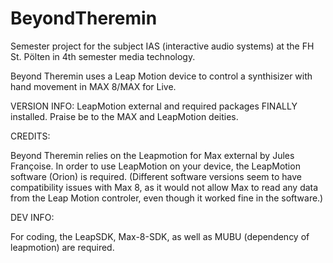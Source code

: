 # BeyondTheremin
Semester project for the subject IAS (interactive audio systems) at the FH St. Pölten in 4th semester media technology.

Beyond Theremin uses a Leap Motion device to control a synthisizer with hand movement in MAX 8/MAX for Live.

VERSION INFO: LeapMotion external and required packages FINALLY installed. Praise be to the MAX and LeapMotion deities.

CREDITS:

Beyond Theremin relies on the Leapmotion for Max external by Jules Françoise. In order to use LeapMotion on your device, the LeapMotion software (Orion) is required. (Different software versions seem to have compatibility issues with Max 8, as it would not allow Max to read any data from the Leap Motion controler, even though it worked fine in the software.)


DEV INFO:

For coding, the LeapSDK, Max-8-SDK, as well as MUBU (dependency of leapmotion) are required.
